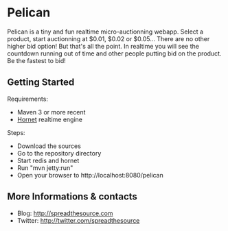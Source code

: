 # Pelican

Pelican is a tiny and fun realtime micro-auctionning webapp. 
Select a product, start auctionning at $0.01, $0.02 or $0.05... There are no other higher bid option! But that's all the point.
In realtime you will see the countdown running out of time and other people putting bid on the product. Be the fastest to bid!

## Getting Started

Requirements:

* Maven 3 or more recent
* [Hornet](https://github.com/nectify/hornet) realtime engine

Steps:

* Download the sources
* Go to the repository directory
* Start redis and hornet
* Run "mvn jetty:run"
* Open your browser to http://localhost:8080/pelican

## More Informations & contacts

* Blog: http://spreadthesource.com
* Twitter: http://twitter.com/spreadthesource